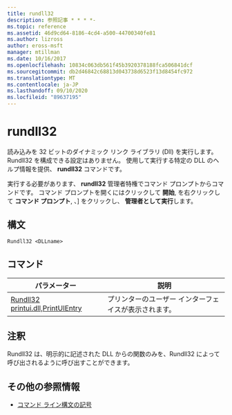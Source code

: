 ```yaml
---
title: rundll32
description: 参照記事 * * * *-
ms.topic: reference
ms.assetid: 46d9cd64-8186-4cd4-a500-44700340fe81
ms.author: lizross
author: eross-msft
manager: mtillman
ms.date: 10/16/2017
ms.openlocfilehash: 10834c063db561f45b3920378188fca506841dcf
ms.sourcegitcommit: db2d46842c68813d043738d6523f13d8454fc972
ms.translationtype: MT
ms.contentlocale: ja-JP
ms.lasthandoff: 09/10/2020
ms.locfileid: "89637195"
---
```

# <a name="rundll32"></a>rundll32



読み込みを 32 ビットのダイナミック リンク ライブラリ (Dll) を実行します。 Rundll32 を構成できる設定はありません。 使用して実行する特定の DLL のヘルプ情報を提供、 **rundll32** コマンドです。

実行する必要があります、 **rundll32** 管理者特権でコマンド プロンプトからコマンドです。 コマンド プロンプトを開くにはクリックして **開始**, を右クリックして **コマンド プロンプト**, 、] をクリックし、 **管理者として実行**します。

## <a name="syntax"></a>構文

```
Rundll32 <DLLname>
```

## <a name="commands"></a>コマンド

|パラメーター|説明|
|---------|-----------|
|[Rundll32 printui.dll,PrintUIEntry](rundll32-printui.md)|プリンターのユーザー インターフェイスが表示されます。|

## <a name="remarks"></a>注釈

Rundll32 は、明示的に記述された DLL からの関数のみを、Rundll32 によって呼び出されるように呼び出すことができます。

## <a name="additional-references"></a>その他の参照情報

- [コマンド ライン構文の記号](command-line-syntax-key.md)
